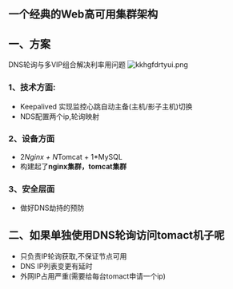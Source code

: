 ## 一个经典的Web高可用集群架构
## 一、方案
DNS轮询与多VIP组合解决利率用问题
![kkhgfdrtyui.png](https://pic.imgdb.cn/item/61de6b5f2ab3f51d91483dd9.png)

### 1、技术方面:
* Keepalived 实现监控心跳自动主备(主机/影子主机)切换
* NDS配置两个ip,轮询映射
### 2、设备方面
* 2*Nginx + N*Tomcat + 1*MySQL
* 构建起了**nginx集群，tomcat集群**

### 3、安全层面
* 做好DNS劫持的预防

## 二、如果单独使用DNS轮询访问tomact机子呢
* 只负责IP轮询获取,不保证节点可用* DNS IP列表变更有延时* 外网IP占用严重(需要给每台tomact申请一个ip)